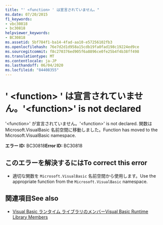 ```yaml
---
title: "' <function> ' は宣言されていません。"
ms.date: 07/20/2015
f1_keywords:
- vbc30818
- bc30818
helpviewer_keywords:
- BC30818
ms.assetid: 5bf784f1-ba14-4fad-aa10-e57256102fb3
ms.openlocfilehash: 76e7d2d1d958a15cdb19fa0fad198c19224ed9ce
ms.sourcegitcommit: f8c270376ed905f6a8896ce0fe25b4f4b38ff498
ms.translationtype: MT
ms.contentlocale: ja-JP
ms.lasthandoff: 06/04/2020
ms.locfileid: "84408355"
---
```

# <a name="function-is-not-declared"></a><span data-ttu-id="0a79a-102">' \<function> ' は宣言されていません。</span><span class="sxs-lookup"><span data-stu-id="0a79a-102">'\<function>' is not declared</span></span>
<span data-ttu-id="0a79a-103">'\<function>' が宣言されていません。</span><span class="sxs-lookup"><span data-stu-id="0a79a-103">'\<function>' is not declared.</span></span> <span data-ttu-id="0a79a-104">関数は Microsoft.VisualBasic 名前空間に移動しました。</span><span class="sxs-lookup"><span data-stu-id="0a79a-104">Function has moved to the Microsoft.VisualBasic namespace.</span></span>  
  
 <span data-ttu-id="0a79a-105">**エラー ID:** BC30818</span><span class="sxs-lookup"><span data-stu-id="0a79a-105">**Error ID:** BC30818</span></span>  
  
## <a name="to-correct-this-error"></a><span data-ttu-id="0a79a-106">このエラーを解決するには</span><span class="sxs-lookup"><span data-stu-id="0a79a-106">To correct this error</span></span>  
  
- <span data-ttu-id="0a79a-107">適切な関数を `Microsoft.VisualBasic` 名前空間から使用します。</span><span class="sxs-lookup"><span data-stu-id="0a79a-107">Use the appropriate function from the `Microsoft.VisualBasic` namespace.</span></span>  
  
## <a name="see-also"></a><span data-ttu-id="0a79a-108">関連項目</span><span class="sxs-lookup"><span data-stu-id="0a79a-108">See also</span></span>

- [<span data-ttu-id="0a79a-109">Visual Basic ランタイム ライブラリのメンバー</span><span class="sxs-lookup"><span data-stu-id="0a79a-109">Visual Basic Runtime Library Members</span></span>](../language-reference/runtime-library-members.md)
